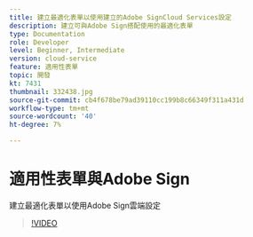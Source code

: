 ```yaml
---
title: 建立最適化表單以使用建立的Adobe SignCloud Services設定
description: 建立可與Adobe Sign搭配使用的最適化表單
type: Documentation
role: Developer
level: Beginner, Intermediate
version: cloud-service
feature: 適用性表單
topic: 開發
kt: 7431
thumbnail: 332438.jpg
source-git-commit: cb4f678be79ad39110cc199b8c66349f311a431d
workflow-type: tm+mt
source-wordcount: '40'
ht-degree: 7%

---
```


# 適用性表單與Adobe Sign


建立最適化表單以使用Adobe Sign雲端設定

>[!VIDEO](https://video.tv.adobe.com/v/332438/?quality=9&learn=on)

